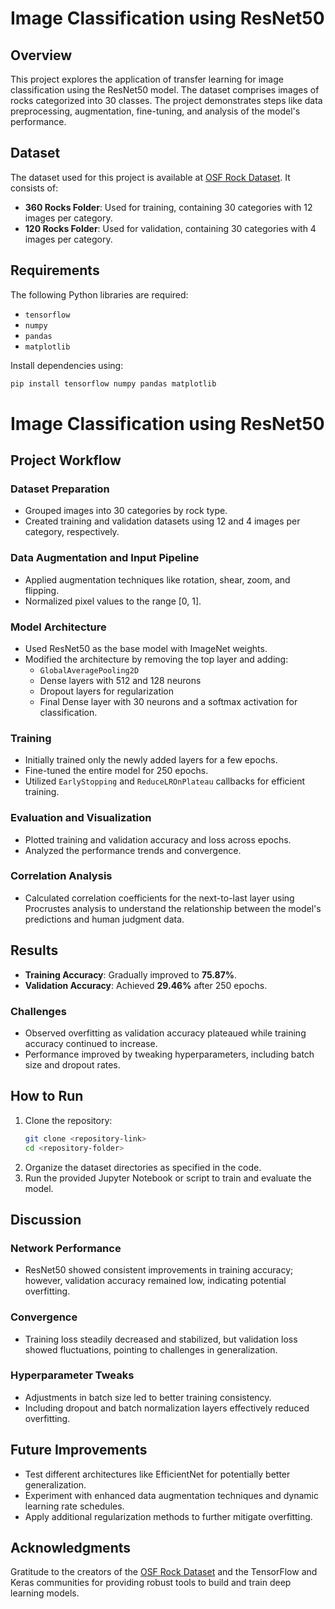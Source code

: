 # Image Classification using ResNet50

## Overview
This project explores the application of transfer learning for image classification using the ResNet50 model. The dataset comprises images of rocks categorized into 30 classes. The project demonstrates steps like data preprocessing, augmentation, fine-tuning, and analysis of the model's performance. 

## Dataset
The dataset used for this project is available at [OSF Rock Dataset](https://osf.io/d6b9y/). It consists of:
- **360 Rocks Folder**: Used for training, containing 30 categories with 12 images per category.
- **120 Rocks Folder**: Used for validation, containing 30 categories with 4 images per category.

## Requirements
The following Python libraries are required:
- `tensorflow`
- `numpy`
- `pandas`
- `matplotlib`

Install dependencies using:
```bash
pip install tensorflow numpy pandas matplotlib
```
# Image Classification using ResNet50

## Project Workflow

### Dataset Preparation
- Grouped images into 30 categories by rock type.
- Created training and validation datasets using 12 and 4 images per category, respectively.

### Data Augmentation and Input Pipeline
- Applied augmentation techniques like rotation, shear, zoom, and flipping.
- Normalized pixel values to the range [0, 1].

### Model Architecture
- Used ResNet50 as the base model with ImageNet weights.
- Modified the architecture by removing the top layer and adding:
  - `GlobalAveragePooling2D`
  - Dense layers with 512 and 128 neurons
  - Dropout layers for regularization
  - Final Dense layer with 30 neurons and a softmax activation for classification.

### Training
- Initially trained only the newly added layers for a few epochs.
- Fine-tuned the entire model for 250 epochs.
- Utilized `EarlyStopping` and `ReduceLROnPlateau` callbacks for efficient training.

### Evaluation and Visualization
- Plotted training and validation accuracy and loss across epochs.
- Analyzed the performance trends and convergence.

### Correlation Analysis
- Calculated correlation coefficients for the next-to-last layer using Procrustes analysis to understand the relationship between the model's predictions and human judgment data.

## Results
- **Training Accuracy**: Gradually improved to **75.87%**.
- **Validation Accuracy**: Achieved **29.46%** after 250 epochs.

### Challenges
- Observed overfitting as validation accuracy plateaued while training accuracy continued to increase.
- Performance improved by tweaking hyperparameters, including batch size and dropout rates.

## How to Run
1. Clone the repository:
   ```bash
   git clone <repository-link>
   cd <repository-folder>
2. Organize the dataset directories as specified in the code.
3. Run the provided Jupyter Notebook or script to train and evaluate the model.

## Discussion

### Network Performance
- ResNet50 showed consistent improvements in training accuracy; however, validation accuracy remained low, indicating potential overfitting.

### Convergence
- Training loss steadily decreased and stabilized, but validation loss showed fluctuations, pointing to challenges in generalization.

### Hyperparameter Tweaks
- Adjustments in batch size led to better training consistency.
- Including dropout and batch normalization layers effectively reduced overfitting.

## Future Improvements
- Test different architectures like EfficientNet for potentially better generalization.
- Experiment with enhanced data augmentation techniques and dynamic learning rate schedules.
- Apply additional regularization methods to further mitigate overfitting.

## Acknowledgments
Gratitude to the creators of the [OSF Rock Dataset](https://osf.io/d6b9y/) and the TensorFlow and Keras communities for providing robust tools to build and train deep learning models.

